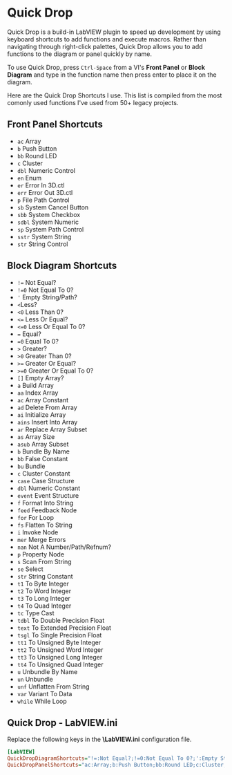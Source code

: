 # Quick Drop
Quick Drop is a build-in LabVIEW plugin to speed up development by using keyboard shortcuts to add functions and execute macros. Rather than navigating through right-click palettes, Quick Drop allows you to add functions to the diagram or panel quickly by name.

To use Quick Drop, press `Ctrl-Space` from a VI's __Front Panel__ or __Block Diagram__ and type in the function name then press enter to place it on the diagram. 

Here are the Quick Drop Shortcuts I use. This list is compiled from the most comonly used functions I've used from 50+ legacy projects. 

## Front Panel Shortcuts
* `ac` Array
* `b` Push Button
* `bb` Round LED
* `c` Cluster
* `dbl` Numeric Control
* `en` Enum
* `er` Error In 3D.ctl
* `err` Error Out 3D.ctl
* `p` File Path Control
* `sb` System Cancel Button
* `sbb` System Checkbox
* `sdbl` System Numeric
* `sp` System Path Control
* `sstr` System String
* `str` String Control

## Block Diagram Shortcuts
* `!=` Not Equal?
* `!=0` Not Equal To 0?
* `'` Empty String/Path?
* `<`Less?
* `<0` Less Than 0?
* `<=` Less Or Equal?
* `<=0` Less Or Equal To 0?
* `=` Equal?
* `=0` Equal To 0?
* `>` Greater?
* `>0` Greater Than 0?
* `>=` Greater Or Equal?
* `>=0` Greater Or Equal To 0?
* `[]` Empty Array?
* `a` Build Array
* `aa` Index Array
* `ac` Array Constant
* `ad` Delete From Array
* `ai` Initialize Array
* `ains` Insert Into Array
* `ar` Replace Array Subset
* `as` Array Size
* `asub` Array Subset
* `b` Bundle By Name
* `bb` False Constant
* `bu` Bundle
* `c` Cluster Constant
* `case` Case Structure
* `dbl` Numeric Constant
* `event` Event Structure
* `f` Format Into String
* `feed` Feedback Node
* `for` For Loop
* `fs` Flatten To String
* `i` Invoke Node
* `mer` Merge Errors
* `nan` Not A Number/Path/Refnum?
* `p` Property Node
* `s` Scan From String
* `se` Select
* `str` String Constant
* `t1` To Byte Integer
* `t2` To Word Integer
* `t3` To Long Integer
* `t4` To Quad Integer
* `tc` Type Cast
* `tdbl` To Double Precision Float
* `text` To Extended Precision Float
* `tsgl` To Single Precision Float
* `tt1` To Unsigned Byte Integer
* `tt2` To Unsigned Word Integer
* `tt3` To Unsigned Long Integer
* `tt4` To Unsigned Quad Integer
* `u` Unbundle By Name
* `un` Unbundle
* `unf` Unflatten From String
* `var` Variant To Data
* `while` While Loop

## Quick Drop - LabVIEW.ini
Replace the following keys in the __<LabVIEW Install>\LabVIEW.ini__ configuration file.
```ini
[LabVIEW]
QuickDropDiagramShortcuts="!=:Not Equal?;!=0:Not Equal To 0?;':Empty String/Path?;<:Less?;<0:Less Than 0?;<=:Less Or Equal?;<=0:Less Or Equal To 0?;=:Equal?;=0:Equal To 0?;>:Greater?;>0:Greater Than 0?;>=:Greater Or Equal?;>=0:Greater Or Equal To 0?;[]:Empty Array?;a:Build Array;aa:Index Array;ac:Array Constant;ad:Delete From Array;ai:Initialize Array;ains:Insert Into Array;ar:Replace Array Subset;as:Array Size;asub:Array Subset;b:Bundle By Name;bb:False Constant;bu:Bundle;c:Cluster Constant;case:Case Structure;dbl:Numeric Constant;event:Event Structure;f:Format Into String;feed:Feedback Node;for:For Loop;fs:Flatten To String;i:Invoke Node;mer:Merge Errors;nan:Not A Number/Path/Refnum?;p:Property Node;s:Scan From String;se:Select;str:String Constant;t1:To Byte Integer;t2:To Word Integer;t3:To Long Integer;t4:To Quad Integer;tc:Type Cast;tdbl:To Double Precision Float;text:To Extended Precision Float;tsgl:To Single Precision Float;tt1:To Unsigned Byte Integer;tt2:To Unsigned Word Integer;tt3:To Unsigned Long Integer;tt4:To Unsigned Quad Integer;u:Unbundle By Name;un:Unbundle;unf:Unflatten From String;var:Variant To Data;while:While Loop;"
QuickDropPanelShortcuts="ac:Array;b:Push Button;bb:Round LED;c:Cluster;dbl:Numeric Control;en:Enum;er:Error In 3D.ctl;err:Error Out 3D.ctl;p:File Path Control;sb:System Cancel Button;sbb:System Checkbox;sdbl:System Numeric;sp:System Path Control;sstr:System String;str:String Control;"
```